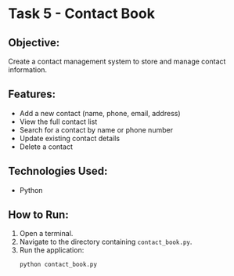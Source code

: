 # Task 5 - Contact Book

## Objective:
Create a contact management system to store and manage contact information.

## Features:
- Add a new contact (name, phone, email, address)
- View the full contact list
- Search for a contact by name or phone number
- Update existing contact details
- Delete a contact

## Technologies Used:
- Python

## How to Run:
1. Open a terminal.
2. Navigate to the directory containing `contact_book.py`.
3. Run the application:
   ```bash
   python contact_book.py
